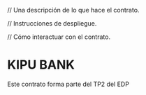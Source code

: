 // Una descripción de lo que hace el contrato.

// Instrucciones de despliegue.

// Cómo interactuar con el contrato.

# KIPU BANK 

Este contrato forma parte del TP2 del EDP